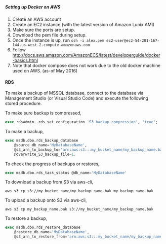 ##### Setting up Docker on AWS

1. Create an AWS account
2. Create an EC2 instance (with the latest version of Amazon Lunix AMI)
3. Make sure the ports are setup.
4. Download the pem file during setup.
5. Once the instance is up, run `ssh -i alex.pem ec2-user@ec2-54-201-167-144.us-west-2.compute.amazonaws.com`
6. Follow http://docs.aws.amazon.com/AmazonECS/latest/developerguide/docker-basics.html
7. Note that docker compose does not work due to the old docker machine used on AWS. (as-of May 2016)

#### RDS

To make a backup of MSSQL database, connect to the database via Management
Studio (or Visual Studio Code) and execute the following stored procedure.

To make sure backup is compressed,

```sql
exec rdsadmin..rds_set_configuration 'S3 backup compression', 'true';
```

To make a backup,

```sql
exec msdb.dbo.rds_backup_database
	@source_db_name='MyDatabaseName',
	@s3_arn_to_backup_to='arn:aws:s3:::my_bucket_name/my_backup_name.bak',
	@overwrite_S3_backup_file=1;
```

To check the progress of backups or restores,

```sql
exec msdb.dbo.rds_task_status @db_name='MyDatabaseName'
```

To download a backup from S3 via aws-cli,

```console
aws s3 cp s3://my_bucket_name/my_backup_name.bak my_backup_name.bak
```

To upload a backup onto S3 via aws-cli,

```console
aws s3 cp my_backup_name.bak s3://my_bucket_name/my_backup_name.bak
```

To restore a backup,

```sql
exec msdb.dbo.rds_restore_database
	@restore_db_name='MyDatabaseName',
	@s3_arn_to_restore_from='arn:aws:s3:::my_bucket_name/my_backup_name.bak';
```

